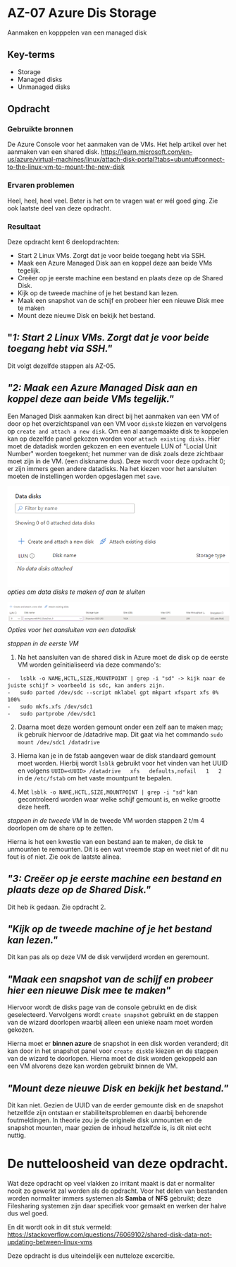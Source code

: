 # AZ-07 Azure Dis Storage
Aanmaken en kopppelen van een managed disk
## Key-terms
- Storage
- Managed disks
- Unmanaged disks

## Opdracht
### Gebruikte bronnen
De Azure Console voor het aanmaken van de VMs.
Het help artikel over het aanmaken van een shared disk.
https://learn.microsoft.com/en-us/azure/virtual-machines/linux/attach-disk-portal?tabs=ubuntu#connect-to-the-linux-vm-to-mount-the-new-disk

### Ervaren problemen
Heel, heel, heel veel.
Beter is het om te vragen wat er wél goed ging. Zie ook laatste deel van deze opdracht.

### Resultaat
Deze opdracht kent 6 deelopdrachten:
- Start 2 Linux VMs. Zorgt dat je voor beide toegang hebt via SSH.
- Maak een Azure Managed Disk aan en koppel deze aan beide VMs tegelijk.
- Creëer op je eerste machine een bestand en plaats deze op de Shared Disk.
- Kijk op de tweede machine of je het bestand kan lezen.
- Maak een snapshot van de schijf en probeer hier een nieuwe Disk mee te maken
- Mount deze nieuwe Disk en bekijk het bestand. 

## "*1: Start 2 Linux VMs. Zorgt dat je voor beide toegang hebt via SSH."*

Dit volgt dezelfde stappen als AZ-05. 


## *"2: Maak een Azure Managed Disk aan en koppel deze aan beide VMs tegelijk."*
Een Managed Disk aanmaken kan direct bij het aanmaken van een VM of door op het overzichtspanel van een VM voor ```disks```te kiezen en vervolgens op ```create and attach a new disk```. Om een al aangemaakte disk te koppelen kan op dezelfde panel gekozen worden voor ```attach existing disks```. 
Hier moet de datadisk worden gekozen en een eventuele LUN of "Locial Unit Number" worden toegekent; het nummer van de disk zoals deze zichtbaar moet zijn in de VM. (een diskname dus). Deze wordt voor deze opdracht 0; er zijn immers geen andere datadisks. 
Na het kiezen voor het aansluiten moeten de instellingen worden opgeslagen met ```save```.

![Create / Attach Data disk](/00_includes/Cloud/attach_disk.png)
*opties om data disks te maken of aan te sluiten*

![Opties voor het aansluiten van een datadisk](/00_includes/Cloud/attach_disk_2.png)
*Opties voor het aansluiten van een datadisk*

*stappen in de eerste VM*
1) Na het aansluiten van de shared disk in Azure moet de disk op de eerste VM worden geïnitialiseerd via deze commando's:
```
-	lsblk -o NAME,HCTL,SIZE,MOUNTPOINT | grep -i "sd" -> kijk naar de juiste schijf > voorbeeld is sdc, kan anders zijn.
-	sudo parted /dev/sdc --script mklabel gpt mkpart xfspart xfs 0% 100%
-	sudo mkfs.xfs /dev/sdc1
-	sudo partprobe /dev/sdc1
```

2) Daarna moet deze worden gemount onder een zelf aan te maken map; ik gebruik hiervoor de /datadrive map. Dit gaat via het commando ```sudo mount /dev/sdc1 /datadrive```   

3) Hierna kan je in de fstab aangeven waar de disk standaard gemount moet worden. Hierbij wordt ```lsblk``` gebruikt voor het vinden van het UUID en volgens ```UUID=<UUID> /datadrive   xfs   defaults,nofail   1   2 ``` in de ```/etc/fstab``` om het vaste mountpunt te bepalen.  

4) Met ```lsblk -o NAME,HCTL,SIZE,MOUNTPOINT | grep -i "sd"``` kan gecontroleerd worden waar welke schijf gemount is, en welke grootte deze heeft.

*stappen in de tweede VM*
In de tweede VM worden stappen 2 t/m 4 doorlopen om de share op te zetten.

Hierna is het een kwestie van een bestand aan te maken, de disk te unmounten te remounten. Dit is een wat vreemde stap en weet niet of dit nu fout is of niet. Zie ook de laatste alinea.


## *"3: Creëer op je eerste machine een bestand en plaats deze op de Shared Disk."* 
Dit heb ik gedaan. Zie opdracht 2.

## *"Kijk op de tweede machine of je het bestand kan lezen."*
Dit kan pas als op deze VM de disk verwijderd worden en geremount.

## *"Maak een snapshot van de schijf en probeer hier een nieuwe Disk mee te maken"*
Hiervoor wordt de disks page van de console gebruikt en de disk geselecteerd. 
Vervolgens wordt ```create snapshot``` gebruikt en de stappen van de wizard doorlopen waarbij alleen een unieke naam moet worden gekozen.

Hierna moet er **binnen azure** de snapshot in een disk worden veranderd; dit kan door in het snapshot panel voor ```create disk```te kiezen en de stappen van de wizard te doorlopen.
Hierna moet de disk worden gekoppeld aan een VM alvorens deze kan worden gebruikt binnen de VM.

## *"Mount deze nieuwe Disk en bekijk het bestand."*
Dit kan niet. Gezien de UUID van de eerder gemounte disk en de snapshot hetzelfde zijn ontstaan er stabiliteitsproblemen en daarbij behorende foutmeldingen. In theorie zou je de originele disk unmounten en de snapshot mounten, maar gezien de inhoud hetzelfde is, is dit niet echt nuttig.


# De nutteloosheid van deze opdracht.

Wat deze opdracht op veel vlakken zo irritant maakt is dat er normaliter nooit zo gewerkt zal worden als de opdracht. 
Voor het delen van bestanden worden normaliter immers systemen als **Samba** of **NFS** gebruikt; deze Filesharing systemen zijn daar specifiek voor gemaakt en werken der halve dus wel goed.

En dit wordt ook in dit stuk vermeld: https://stackoverflow.com/questions/76069102/shared-disk-data-not-updating-between-linux-vms

Deze opdracht is dus uiteindelijk een nutteloze excercitie. 
